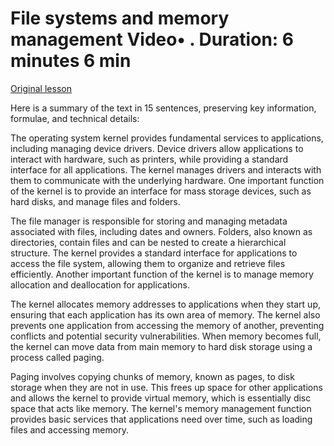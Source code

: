 # File systems and memory management Video• . Duration: 6 minutes 6 min

[Original lesson](https://www.coursera.org/learn/uol-how-computers-work/lecture/7MdG2/file-systems-and-memory-management)

Here is a summary of the text in 15 sentences, preserving key information, formulae, and technical details:

The operating system kernel provides fundamental services to applications, including managing device drivers. Device drivers allow applications to interact with hardware, such as printers, while providing a standard interface for all applications. The kernel manages drivers and interacts with them to communicate with the underlying hardware. One important function of the kernel is to provide an interface for mass storage devices, such as hard disks, and manage files and folders.

The file manager is responsible for storing and managing metadata associated with files, including dates and owners. Folders, also known as directories, contain files and can be nested to create a hierarchical structure. The kernel provides a standard interface for applications to access the file system, allowing them to organize and retrieve files efficiently. Another important function of the kernel is to manage memory allocation and deallocation for applications.

The kernel allocates memory addresses to applications when they start up, ensuring that each application has its own area of memory. The kernel also prevents one application from accessing the memory of another, preventing conflicts and potential security vulnerabilities. When memory becomes full, the kernel can move data from main memory to hard disk storage using a process called paging.

Paging involves copying chunks of memory, known as pages, to disk storage when they are not in use. This frees up space for other applications and allows the kernel to provide virtual memory, which is essentially disc space that acts like memory. The kernel's memory management function provides basic services that applications need over time, such as loading files and accessing memory.

